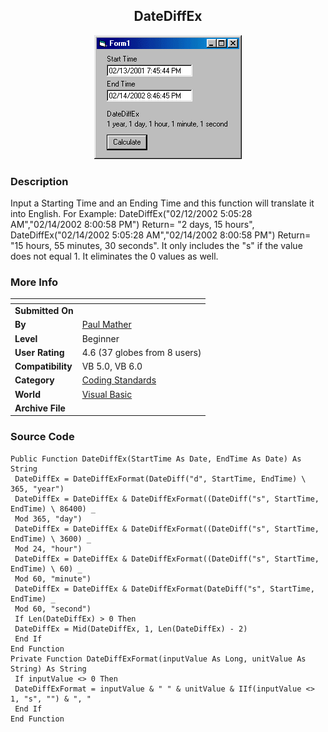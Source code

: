 ﻿<div align="center">

## DateDiffEx

<img src="PIC20022142220469988.gif">
</div>

### Description

Input a Starting Time and an Ending Time and this function will translate it into English. For Example: DateDiffEx("02/12/2002 5:05:28 AM","02/14/2002 8:00:58 PM") Return= "2 days, 15 hours", DateDiffEx("02/14/2002 5:05:28 AM","02/14/2002 8:00:58 PM") Return= "15 hours, 55 minutes, 30 seconds". It only includes the "s" if the value does not equal 1. It eliminates the 0 values as well.
 
### More Info
 


<span>             |<span>
---                |---
**Submitted On**   |
**By**             |[Paul Mather](https://github.com/Planet-Source-Code/PSCIndex/blob/master/ByAuthor/paul-mather.md)
**Level**          |Beginner
**User Rating**    |4.6 (37 globes from 8 users)
**Compatibility**  |VB 5\.0, VB 6\.0
**Category**       |[Coding Standards](https://github.com/Planet-Source-Code/PSCIndex/blob/master/ByCategory/coding-standards__1-43.md)
**World**          |[Visual Basic](https://github.com/Planet-Source-Code/PSCIndex/blob/master/ByWorld/visual-basic.md)
**Archive File**   |[](https://github.com/Planet-Source-Code/paul-mather-datediffex__1-31810/archive/master.zip)





### Source Code

```
Public Function DateDiffEx(StartTime As Date, EndTime As Date) As String
 DateDiffEx = DateDiffExFormat(DateDiff("d", StartTime, EndTime) \ 365, "year")
 DateDiffEx = DateDiffEx & DateDiffExFormat((DateDiff("s", StartTime, EndTime) \ 86400) _
 Mod 365, "day")
 DateDiffEx = DateDiffEx & DateDiffExFormat((DateDiff("s", StartTime, EndTime) \ 3600) _
 Mod 24, "hour")
 DateDiffEx = DateDiffEx & DateDiffExFormat((DateDiff("s", StartTime, EndTime) \ 60) _
 Mod 60, "minute")
 DateDiffEx = DateDiffEx & DateDiffExFormat(DateDiff("s", StartTime, EndTime) _
 Mod 60, "second")
 If Len(DateDiffEx) > 0 Then
 DateDiffEx = Mid(DateDiffEx, 1, Len(DateDiffEx) - 2)
 End If
End Function
Private Function DateDiffExFormat(inputValue As Long, unitValue As String) As String
 If inputValue <> 0 Then
 DateDiffExFormat = inputValue & " " & unitValue & IIf(inputValue <> 1, "s", "") & ", "
 End If
End Function
```

